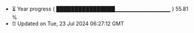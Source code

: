- ⏳ Year progress { ████████████████▁▁▁▁▁▁▁▁▁▁▁▁▁▁ } 55.81 %
- ⏰ Updated on Tue, 23 Jul 2024 06:27:12 GMT


